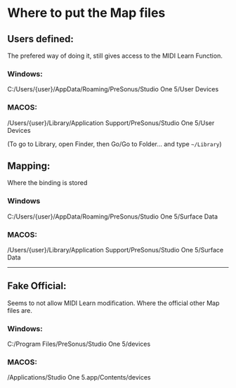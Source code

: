 # Where to put the Map files

## Users defined:

The prefered way of doing it, still gives access to the MIDI Learn Function.

### Windows:

C:/Users/{user}/AppData/Roaming/PreSonus/Studio One 5/User Devices

### MACOS:

/Users/{user}/Library/Application Support/PreSonus/Studio One 5/User Devices

(To go to Library, open Finder, then Go/Go to Folder... and type ```~/Library```)


## Mapping:

Where the binding is stored

### Windows

C:/Users/{user}/AppData/Roaming/PreSonus/Studio One 5/Surface Data

### MACOS:

/Users/{user}/Library/Application Support/PreSonus/Studio One 5/Surface Data

---

## Fake Official:

Seems to not allow MIDI Learn modification. Where the official other Map files are.

### Windows:

C:/Program Files/PreSonus/Studio One 5/devices

### MACOS:

/Applications/Studio One 5.app/Contents/devices
